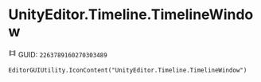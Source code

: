 # UnityEditor.Timeline.TimelineWindow
![](/img/UnityEditor.Timeline.TimelineWindow.png)
GUID: `2263789160270303489`
```
EditorGUIUtility.IconContent("UnityEditor.Timeline.TimelineWindow")
```
